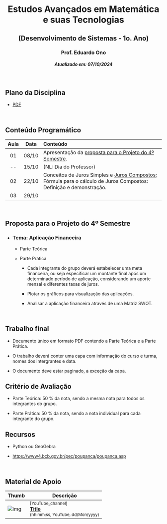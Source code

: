 <h1 align="center">Estudos Avançados em Matemática e suas Tecnologias</h1>
<h2 align="center">(Desenvolvimento de Sistemas - 1o. Ano)</h2>
<h3 align="center">Prof. Eduardo Ono</h3>
<h5 align="center">Atualizado em: 07/10/2024</h5>

&nbsp;

## Plano da Disciplina

* [PDF](./docs/DS-612-MTec-PI-2024_Estudos-Avancados-em-Matematica-e-suas-Tecnologias-1o-Ano.pdf)

&nbsp;

## Conteúdo Programático

| Aula | Data | Conteúdo |
| :-: | :-: | :-- |
| 01 | 08/10 | Apresentação da [proposta para o Projeto do 4º Semestre]. |
| -- | 15/10 | (NL: Dia do Professor) |
| 02 | 22/10 | Conceitos de Juros Simples e [Juros Compostos]; Fórmula para o cálculo de Juros Compostos: Definição e demonstração. |
| 03 | 29/10 | |

[Juros Compostos]: [](./material-de-apoio/juros-compostos/)
[proposta para o Projeto do 4º Semestre]: #proposta-para-o-projeto-do-4º-semestre

&nbsp;

## Proposta para o Projeto do 4º Semestre

* ### Tema: Aplicação Financeira

  * Parte Teórica

  * Parte Prática

    * Cada integrante do grupo deverá estabelecer uma meta financeira, ou seja especificar um montante final após um determinado período de aplicação, considerando um aporte mensal e diferentes taxas de juros.

    * Plotar os gráficos para visualização das aplicações.

    * Analisar a aplicação financeira através de uma Matriz SWOT.

&nbsp;

## Trabalho final

* Documento único em formato PDF contendo a Parte Teórica e a Parte Prática.

* O trabalho deverá conter uma capa com informação do curso e turma, nomes dos intergrantes e data.

* O documento deve estar paginado, a exceção da capa.

## Critério de Avaliação

* Parte Teórica: 50 % da nota, sendo a mesma nota para todos os integrantes do grupo.

* Parte Prática: 50 % da nota, sendo a nota individual para cada integrante do grupo.

## Recursos

* Python ou GeoGebra

* <https://www4.bcb.gov.br/pec/poupanca/poupanca.asp>

&nbsp;

## Material de Apoio

| Thumb | Descrição |
| --- | --- |
| ![img](https://img.youtube.com/vi/-n8_IZbVAyw/default.jpg) | <sup>[YouTube_channel]</sup><br>[__Title__](https://www.youtube.com/watch?v=-n8_IZbVAyw)<br><sub>(hh:mm:ss, YouTube, dd/Mon/yyyy)</sub> |

&nbsp;
